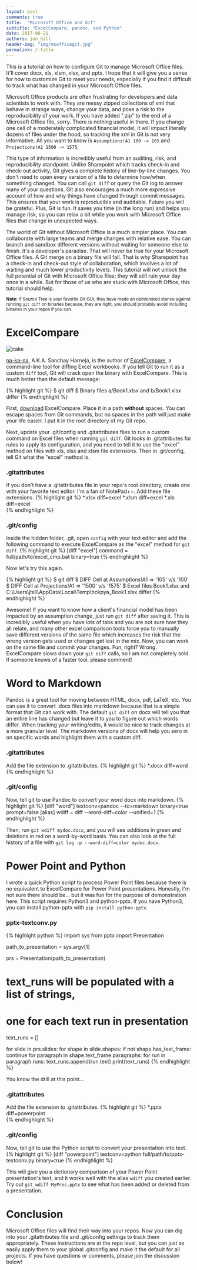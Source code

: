 ```yaml
---
layout: post
comments: true
title:  "Microsoft Office and Git"
subtitle: "ExcelCompare, pandoc, and Python"
date: 2017-06-21
authors: jon_hill
header-img: "img/msofficegit.jpg"
permalink: /:title
---
```


This is a tutorial on how to configure Git to manage Microsoft Office files. It'll cover docx, xls, xlsm, xlsx, and pptx. I hope that it will give you a sense for how to customize Git to meet your needs, especially if you find it difficult to track what has changed in your Microsoft Office files.

Microsoft Office products are often frustrating for developers and data scientists to work with. They are messy zipped collections of xml that behave in strange ways, change your data, and pose a risk to the reproducibility of your work. If you have added ".zip" to the end of a Microsoft Office file, sorry. There is nothing useful in there. If you change one cell of a moderately complicated financial model, it will impact literally dozens of files under the hood, so tracking the xml in Git is not very informative. All you want to know is `Assumptions!A1 100 -> 105` and `Projections!A1 1500 -> 1575`.

This type of information is incredibly useful from an auditing, risk, and reproducibility standpoint. Unlike Sharepoint which tracks check-in and check-out activity, Git gives a complete history of line-by-line changes. You don't need to open every version of a file to determine how/when something changed. You can call `git diff` or query the Git log to answer many of your questions. Git also encourages a much more expressive account of how and why things have changed through commit messages. This ensures that your work is reproducible and auditable. Future you will be grateful. Plus, Git is fun. It saves you time (in the long run) and helps you manage risk, so you can relax a bit while you work with Microsoft Office files that change in unexpected ways.

The world of Git without Microsoft Office is a much simpler place. You can collaborate with large teams and merge changes with relative ease. You can branch and sandbox different versions without waiting for someone else to finish. It's a developer's paradise. That will never be true for your Microsoft Office files. A Git merge on a binary file will fail. That is why Sharepoint has a check-in and check-out style of collaboration, which involves a lot of waiting and much lower productivity levels. This tutorial will not unlock the full potential of Git with Microsoft Office files; they will still ruin your day once in a while. But for those of us who are stuck with Microsoft Office, this tutorial should help.

<small>**Note:** If Source Tree is your favorite Git GUI, they have made an opinionated stance against running `git diff` on binaries because, they are right, you should probably avoid including binaries in your repos if you can.</small>

# ExcelCompare

![cake](https://avatars0.githubusercontent.com/u/262532?v=3&s=400)

[na-ka-na](https://github.com/na-ka-na), A.K.A. Sanchay Harneja, is the author of [ExcelCompare](https://github.com/na-ka-na/ExcelCompare), a command-line tool for diffing Excel workbooks. If you tell Git to run it as a custom `diff` tool, Git will crack open the binary with ExcelCompare. This is much better than the default message:

{% highlight git %}
$ git diff
$ Binary files a/Book1.xlsx and b/Book1.xlsx differ
{% endhighlight %} 

First, [download](https://github.com/na-ka-na/ExcelCompare/releases) ExcelCompare. Place it in a path **without** spaces. You can escape spaces from Git commands, but no spaces in the path will just make your life easier. I put it in the root directory of my Git repo.

Next, update your .git/config and .gitattributes files to run a custom command on Excel files when running `git diff`. Git looks in .gitattributes for rules to apply its configuration, and you need to tell it to use the "excel" method on files with xls, xlsx and xlsm file extensions. Then in .git/config, tell Git what the "excel" method is.

### .gitattributes
If you don't have a .gitattributes file in your repo's root directory, create one with your favorite text editor. I'm a fan of NotePad++. Add these file extensions.
{% highlight git %}
*.xlsx diff=excel
*.xlsm diff=excel
*.xls diff=excel    
{% endhighlight %}

### .git/config
Inside the hidden folder, .git, open `config` with your text editor and add the following command to execute ExcelCompare as the "excel" method for `git diff`.
{% highlight git %}
[diff "excel"]
    command = full/path/to/excel_cmp.bat
    binary=true
{% endhighlight %}

Now let's try this again.

{% highlight git %}
$ git diff
$ DIFF   Cell at      Assumptions!A1 => '105'  v/s '100'
$ DIFF   Cell at      Projections!A1 => '1500' v/s '1575'
$ Excel files Book1.xlsx and C:\Users\jhill\AppData\Local\Temp\hckpya_Book1.xlsx differ
{% endhighlight %}

Awesome! If you want to know how a client's financial model has been impacted by an assumption change, just run `git diff` after saving it. This is incredibly useful when you have lots of tabs and you are not sure how they all relate, and many other excel comparison tools force you to manually save different versions of the same file which increases the risk that the wrong version gets used or changes get lost in the mix. Now, you can work on the same file and commit your changes. Fun, right? Wrong. ExcelCompare slows down your `git diff` calls, so I am not completely sold. If someone knows of a faster tool, please comment!

# Word to Markdown
Pandoc is a great tool for moving between HTML, docx, pdf, LaTeX, etc. You can use it to convert .docx files into markdown because that is a simple format that Git can work with. The default `git diff` on docx will tell you that an entire line has changed but leave it to you to figure out which words differ. When tracking your writing/edits, it would be nice to track changes at a more granular level. The markdown versions of docx will help you zero in on specific words and highlight them with a custom diff.

### .gitattributes
Add the file extension to .gitattributes.
{% highlight git %}
*.docx diff=word    
{% endhighlight %}

### .git/config
Now, tell git to use Pandoc to convert your word docx into markdown.
{% highlight git %}
[diff "word"]
    textconv=pandoc --to=markdown
    binary=true
    prompt=false
[alias]
    wdiff = diff --word-diff=color --unified=1
{% endhighlight %}

Then, run `git wdiff mydoc.docx`, and you will see additions in green and deletions in red on a word-by-word basis. You can also look at the full history of a file with `git log -p --word-diff=color mydoc.docx`.

# Power Point and Python
I wrote a quick Python script to process Power Point files because there is no equivalent to ExcelCompare for Power Point presentations. Honestly, I'm not sure there should be... but it was fun for the purpose of demonstration here. This script requires Python3 and python-pptx. If you have Python3, you can install python-pptx with `pip install python-pptx`.

### pptx-textconv.py
{% highlight python %}
import sys
from pptx import Presentation

path_to_presentation = sys.argv[1]

prs = Presentation(path_to_presentation)

# text_runs will be populated with a list of strings,
# one for each text run in presentation
text_runs = []

for slide in prs.slides:
    for shape in slide.shapes:
        if not shape.has_text_frame:
            continue
        for paragraph in shape.text_frame.paragraphs:
            for run in paragraph.runs:
                text_runs.append(run.text)
print(text_runs)
{% endhighlight %}

You know the drill at this point...

### .gitattributes
Add the file extension to .gitattributes.
{% highlight git %}
*.pptx diff=powerpoint    
{% endhighlight %}

### .git/config
Now, tell git to use the Python script to convert your presentation into text.
{% highlight git %}
[diff "powerpoint"]
    textconv=python full/path/to/pptx-textconv.py
    binary=true
{% endhighlight %}

This will give you a dictionary comparison of your Power Point presentation's text, and it works well with the alias `wdiff` you created earlier. Try out `git wdiff MyPres.pptx` to see what has been added or deleted from a presentation.

# Conclusion
Microsoft Office files will find their way into your repos. Now you can dig into your .gitattributes file and .git/config settings to track them appropriately. These instructions are at the repo level, but you can just as easily apply them to your global .gitconfig and make it the default for all projects. If you have questions or comments, please join the discussion below! 